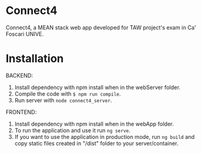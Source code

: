# Connect4
Connect4, a MEAN stack web app developed for TAW project's exam in Ca' Foscari UNIVE.

# Installation 
BACKEND:
1. Install dependency with npm install when in the webServer folder.
2. Compile the code with `$ npm run compile`.
3. Run server with `node connect4_server`.

FRONTEND: 
1. Install dependency with npm install when in the webApp folder.
2. To run the application and use it run `ng serve`.
3. If you want to use the application in production mode, run `ng build` and copy static files created in "/dist" folder to your server/container.
